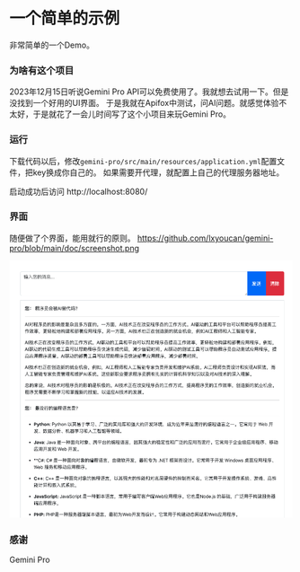 # 一个简单的示例
非常简单的一个Demo。
### 为啥有这个项目

2023年12月15日听说Gemini Pro API可以免费使用了。我就想去试用一下。但是没找到一个好用的UI界面。
于是我就在Apifox中测试，问AI问题。就感觉体验不太好，于是就花了一会儿时间写了这个小项目来玩Gemini Pro。


### 运行
下载代码以后，修改`gemini-pro/src/main/resources/application.yml`配置文件，把key换成你自己的。
如果需要开代理，就配置上自己的代理服务器地址。

启动成功后访问 http://localhost:8080/
### 界面
随便做了个界面，能用就行的原则。
https://github.com/lxyoucan/gemini-pro/blob/main/doc/screenshot.png

![image](https://github.com/lxyoucan/gemini-pro/blob/main/doc/screenshot.png)
### 感谢
Gemini Pro 

